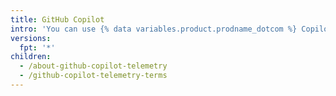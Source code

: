 ```yaml
---
title: GitHub Copilot
intro: 'You can use {% data variables.product.prodname_dotcom %} Copilot to assist with your programming in your editor'
versions:
  fpt: '*'
children:
  - /about-github-copilot-telemetry
  - /github-copilot-telemetry-terms
---
```


